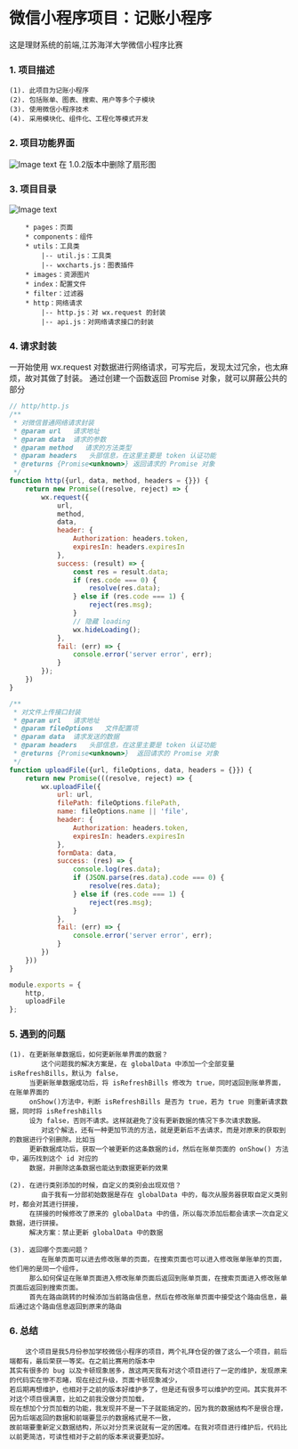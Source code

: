 # 微信小程序项目：记账小程序
这是理财系统的前端,江苏海洋大学微信小程序比赛
### 1. 项目描述
	(1). 此项目为记账小程序
	(2). 包括账单、图表、搜索、用户等多个子模块
	(3). 使用微信小程序技术 
	(4). 采用模块化、组件化、工程化等模式开发
### 2. 项目功能界面
![Image text](./screenShots/all.png)
在 1.0.2版本中删除了扇形图
### 3. 项目目录
![Image text](./screenShots/catalogue.png)

        * pages：页面
        * components：组件
        * utils：工具类  
            |-- util.js：工具类 
            |-- wxcharts.js：图表插件
        * images：资源图片
        * index：配置文件
        * filter：过滤器
        * http：网络请求
            |-- http.js：对 wx.request 的封装
            |-- api.js：对网络请求接口的封装    

### 4. 请求封装
一开始使用 wx.request 对数据进行网络请求，可写完后，发现太过冗余，也太麻烦，故对其做了封装。
通过创建一个函数返回 Promise 对象，就可以屏蔽公共的部分
```javascript
// http/http.js
/**
 * 对微信普通网络请求封装
 * @param url   请求地址
 * @param data  请求的参数
 * @param method   请求的方法类型 
 * @param headers   头部信息，在这里主要是 token 认证功能
 * @returns {Promise<unknown>} 返回请求的 Promise 对象
 */
function http({url, data, method, headers = {}}) {
    return new Promise((resolve, reject) => {
        wx.request({
            url,
            method,
            data,
            header: {
                Authorization: headers.token,
                expiresIn: headers.expiresIn
            },
            success: (result) => {
                const res = result.data;
                if (res.code === 0) {
                    resolve(res.data);
                } else if (res.code === 1) {
                    reject(res.msg);
                }
                // 隐藏 loading
                wx.hideLoading();
            },
            fail: (err) => {
                console.error('server error', err);
            }
        });
    })
}

/**
 * 对文件上传接口封装
 * @param url   请求地址
 * @param fileOptions   文件配置项
 * @param data  请求发送的数据
 * @param headers   头部信息，在这里主要是 token 认证功能
 * @returns {Promise<unknown>}  返回请求的 Promise 对象
 */
function uploadFile({url, fileOptions, data, headers = {}}) {
    return new Promise(((resolve, reject) => {
        wx.uploadFile({
            url: url,
            filePath: fileOptions.filePath,
            name: fileOptions.name || 'file',
            header: {
                Authorization: headers.token,
                expiresIn: headers.expiresIn
            },
            formData: data,
            success: (res) => {
                console.log(res.data);
                if (JSON.parse(res.data).code === 0) {
                    resolve(res.data);
                } else if (res.code === 1) {
                    reject(res.msg);
                }
            },
            fail: (err) => {
                console.error('server error', err);
            }
        })
    }))
}

module.exports = {
    http,
    uploadFile
};
```

### 5. 遇到的问题
    (1). 在更新账单数据后，如何更新账单界面的数据？
            这个问题我的解决方案是，在 globalData 中添加一个全部变量 isRefreshBills，默认为 false，
         当更新账单数据成功后，将 isRefreshBills 修改为 true，同时返回到账单界面，在账单界面的
         onShow()方法中，判断 isRefreshBills 是否为 true，若为 true 则重新请求数据，同时将 isRefreshBills 
         设为 false，否则不请求。这样就避免了没有更新数据的情况下多次请求数据。
            对这个解法，还有一种更加节流的方法，就是更新后不去请求，而是对原来的获取到的数据进行个别删除。比如当
         更新数据成功后，获取一个被更新的这条数据的id，然后在账单页面的 onShow() 方法中，遍历找到这个 id 对应的
         数据，并删除这条数据也能达到数据更新的效果
         
    (2). 在进行类别添加的时候，自定义的类别会出现双倍？
            由于我有一分部初始数据是存在 globalData 中的，每次从服务器获取自定义类别时，都会对其进行拼接，
         在拼接的时候修改了原来的 globalData 中的值，所以每次添加后都会请求一次自定义数据，进行拼接。
         解决方案：禁止更新 globalData 中的数据
         
    (3). 返回哪个页面问题？
            在账单页面可以进去修改账单的页面，在搜索页面也可以进入修改账单账单的页面，他们用的是同一个组件，
         那么如何保证在账单页面进入修改账单页面后返回到账单页面，在搜索页面进入修改账单页面后返回到搜索页面。
         首先在路由跳转的时候添加当前路由信息，然后在修改账单页面中接受这个路由信息，最后通过这个路由信息返回到原来的路由
         
### 6. 总结
        这个项目是我5月份参加学校微信小程序的项目，两个礼拜仓促的做了这么一个项目，前后端都有，最后荣获一等奖。在之前比赛用的版本中
    其实有很多的 bug 以及卡顿现象居多，故这两天我有对这个项目进行了一定的维护，发现原来的代码实在惨不忍睹，现在经过升级，页面卡顿现象减少，
    若后期再想维护，也相对于之前的版本好维护多了，但是还有很多可以维护的空间。其实我并不对这个项目很满意，比如之前我没做分页加载，
    现在想加个分页加载的功能，我发现并不是一下子就能搞定的，因为我的数据结构不是很合理，因为后端返回的数据和前端要显示的数据格式是不一致，
    故前端要重新定义数据结构，所以对分页来说就有一定的困难。在我对项目进行维护后，代码比以前更简洁，可读性相对于之前的版本来说要更加好。

